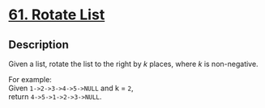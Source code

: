 # [61. Rotate List](https://leetcode.com/problems/rotate-list/description/)

## Description

Given a list, rotate the list to the right by *k* places, where *k* is non-negative.

For example:    
Given `1->2->3->4->5->NULL` and k = `2`,    
return `4->5->1->2->3->NULL`.
